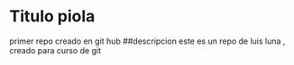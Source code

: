 # Titulo piola
primer repo creado en git hub
##descripcion
este es un repo de luis luna , creado para curso de git
